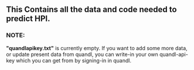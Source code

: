 ## This Contains all the data and code needed to predict HPI.

### NOTE:
**"quandlapikey.txt"** is currently empty. If you want to add some more data, or update present data from quandl, you can write-in your own quandl-api-key which you can get from by signing-in in quandl.
